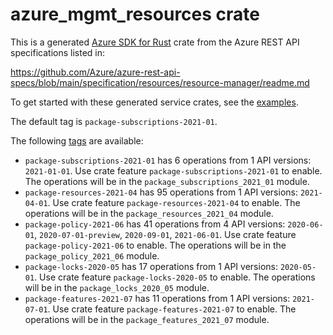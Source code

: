 # azure_mgmt_resources crate

This is a generated [Azure SDK for Rust](https://github.com/Azure/azure-sdk-for-rust) crate from the Azure REST API specifications listed in:

https://github.com/Azure/azure-rest-api-specs/blob/main/specification/resources/resource-manager/readme.md

To get started with these generated service crates, see the [examples](https://github.com/Azure/azure-sdk-for-rust/blob/main/services/README.md#examples).

The default tag is `package-subscriptions-2021-01`.

The following [tags](https://github.com/Azure/azure-sdk-for-rust/blob/main/services/tags.md) are available:

- `package-subscriptions-2021-01` has 6 operations from 1 API versions: `2021-01-01`. Use crate feature `package-subscriptions-2021-01` to enable. The operations will be in the `package_subscriptions_2021_01` module.
- `package-resources-2021-04` has 95 operations from 1 API versions: `2021-04-01`. Use crate feature `package-resources-2021-04` to enable. The operations will be in the `package_resources_2021_04` module.
- `package-policy-2021-06` has 41 operations from 4 API versions: `2020-06-01`, `2020-07-01-preview`, `2020-09-01`, `2021-06-01`. Use crate feature `package-policy-2021-06` to enable. The operations will be in the `package_policy_2021_06` module.
- `package-locks-2020-05` has 17 operations from 1 API versions: `2020-05-01`. Use crate feature `package-locks-2020-05` to enable. The operations will be in the `package_locks_2020_05` module.
- `package-features-2021-07` has 11 operations from 1 API versions: `2021-07-01`. Use crate feature `package-features-2021-07` to enable. The operations will be in the `package_features_2021_07` module.